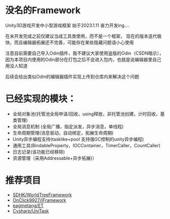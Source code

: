 # 没名的Framework
Unity3D游戏开发中小型游戏框架
始于2023.1.11  奋力开发ing....

在未开发完成之前仅建议当成工具类使用，而不是一个框架，
现在的版本迭代极快，而且编辑器拓展还不完善，可能存在某些隐藏问题请小心使用

注意目前需要自己导入Odin插件，我不建议大家使用盗版的Odin（CSDN暗示），因为本项目内使用的Odin部分在打包之后不会进入包内，也就是说编辑器里自己用没人知道

后续会给出类似Odin的编辑器插件实现上传到仓库内来解决这个问题

# 已经实现的模块：
- 全局对象池(托管池全局申请/回收，using释放，非托管池创建，计时回收，基类管理)
- 全局消息机制 (全局广播，指定派发，异步消息，单线程)
- 生命周期管理(消息驱动，自动绑定，拓展生命周期)
- Unity异步编程支持(tasklike+pool 支持强GC控制的unity异步编程)
- 通用工具(BindableProperty，IOCContainer，TimerCaller，CountCaller)
- 日志记录(该功能已经移除)
- 资源管理（采用Addressable+异步拓展)）


# 推荐项目
- [SDHK/WorldTreeFramework](https://github.com/SDHK/WorldTreeFramework)
- [OnClick9927/IFramework](https://github.com/OnClick9927/IFramework)
- [eagmetang/ET](https://github.com/egametang/ET)
- [Cysharp/UniTask](https://github.com/Cysharp/UniTask)
